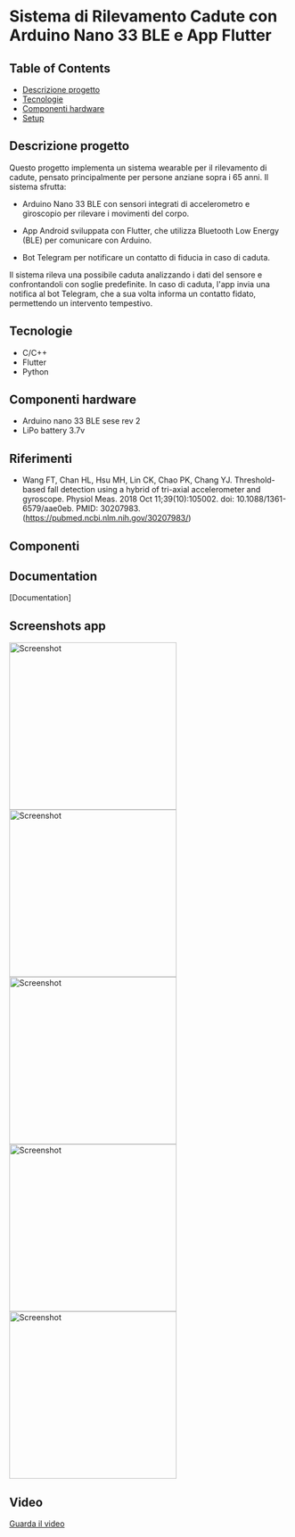 
# Sistema di Rilevamento Cadute con Arduino Nano 33 BLE e App Flutter
## Table of Contents
* [Descrizione progetto](#descrizione)
* [Tecnologie](#tecnologie)
* [Componenti hardware](#hardware)
* [Setup](#setup)
## Descrizione progetto
Questo progetto implementa un sistema wearable per il rilevamento di cadute, pensato principalmente per persone anziane sopra i 65 anni. Il sistema sfrutta:

- Arduino Nano 33 BLE con sensori integrati di accelerometro e giroscopio per rilevare i movimenti del corpo.

- App Android sviluppata con Flutter, che utilizza Bluetooth Low Energy (BLE) per comunicare con Arduino.

- Bot Telegram per notificare un contatto di fiducia in caso di caduta.

Il sistema rileva una possibile caduta analizzando i dati del sensore e confrontandoli con soglie predefinite. In caso di caduta, l'app invia una notifica al bot Telegram, che a sua volta informa un contatto fidato, permettendo un intervento tempestivo.
## Tecnologie
- C/C++
- Flutter
- Python
## Componenti hardware
- Arduino nano 33 BLE sese rev 2
- LiPo battery 3.7v
## Riferimenti
- Wang FT, Chan HL, Hsu MH, Lin CK, Chao PK, Chang YJ. Threshold-based fall detection using a hybrid of tri-axial accelerometer and gyroscope. Physiol Meas. 2018 Oct 11;39(10):105002. doi: 10.1088/1361-6579/aae0eb. PMID: 30207983. (https://pubmed.ncbi.nlm.nih.gov/30207983/)

## Componenti


## Documentation

[Documentation]


## Screenshots app
<img src="images/home.jpg" alt="Screenshot" width="300" />
<img src="images/scanning.jpg" alt="Screenshot" width="300" />
<img src="images/connection.jpg" alt="Screenshot" width="300" />
<img src="images/fall-detected.jpg" alt="Screenshot" width="300" />
<img src="images/alert-bot.jpg" alt="Screenshot" width="300" />


## Video

[Guarda il video](https://www.youtube.com/shorts/cjsNU6j6KOw)



